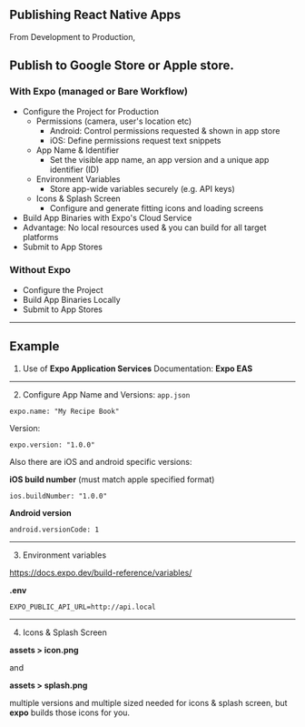 ## Publishing React Native Apps

From Development to Production,

## Publish to Google Store or Apple store.

### With Expo (managed or Bare Workflow)

- Configure the Project for Production
  - Permissions (camera, user's location etc)
    - Android: Control permissions requested & shown in app store
    - iOS: Define permissions request text snippets
  - App Name & Identifier
    - Set the visible app name, an app version and a unique app identifier (ID)
  - Environment Variables
    - Store app-wide variables securely (e.g. API keys)
  - Icons & Splash Screen
    - Configure and generate fitting icons and loading screens
- Build App Binaries with Expo's Cloud Service
- Advantage: No local resources used & you can build for all target platforms
- Submit to App Stores

### Without Expo

- Configure the Project
- Build App Binaries Locally
- Submit to App Stores

---

## Example

1. Use of **Expo Application Services** Documentation: **Expo EAS**

---

2. Configure App Name and Versions: `app.json`

```
expo.name: "My Recipe Book"
```

Version:

```
expo.version: "1.0.0"
```

Also there are iOS and android specific versions:

**iOS build number** (must match apple specified format)

```
ios.buildNumber: "1.0.0"
```

**Android version**

```
android.versionCode: 1
```

---

3. Environment variables

https://docs.expo.dev/build-reference/variables/

**.env**

```
EXPO_PUBLIC_API_URL=http://api.local
```

---

4. Icons & Splash Screen

**assets > icon.png**

and

**assets > splash.png**

multiple versions and multiple sized needed for icons & splash screen, but **expo** builds those icons for you.
